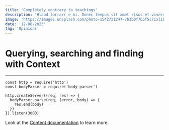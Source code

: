 ```yaml
---
title: 'Completely contrary to teachings'
description: 'Hlapd lorrarr e mi. Donec tempus sit amet risus et viverra. Nulla facilisi. Ut quis posuere nisl.'
image: 'https://images.unsplash.com/photo-1542731247-7b3b0f7b5f5c?ixlib=rb-1.2.1&ixid=eyJhcHBfaWQiOjEyMDd9&auto=format&fit=crop&w=1350&q=80'
date: '12-08-2023'
tag: 'Opinions'
---
```


# Querying, searching and finding with Context

---

```js{1,3-5}[server.js]
const http = require('http')
const bodyParser = require('body-parser')

http.createServer((req, res) => {
  bodyParser.parse(req, (error, body) => {
    res.end(body)
  })
}).listen(3000)
```

Look at the [Content documentation](https://content-v2.nuxtjs.org/) to learn more.
